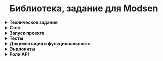 <h1 align="center">Библиотека, задание для Modsen</h1>

<details>
 <summary><strong>
  Техническое задание
</strong></summary>

#### ЗАДАНИЕ:

* Разработать CRUD(Create/Read/Update/Delete) Web API для имитации библиотеки.

</details>

<details>
 <summary><strong>
  Стек
</strong></summary>

#### При разработке были использованы:

* Java 21
* Gradle 8.9
* Spring Boot 3.4.1
* PostgreSQL
* Kafka
* Spring Cloud Feign Client
* Mapstruct
* Jsonwebtoken
* Liquibase
* Junit 5
* SpringDoc Open API
* Docker

</details>

<details>
 <summary><strong>
  Запуск проекта
</strong></summary>

#### Запуск приложения в Docker:

* В корне проекта находится `docker-compose.yml` файл, который нужно запустить
  командой ```docker-compose up -d```.

* Если проект не запускается, то попробуйте сделать build каждого микросервиса отдельно с помощью `./gradlew build` и
  после этого запустить `docker-compose up -d`

</details>

<details>
 <summary><strong>
  Тесты
</strong></summary>

* В микросервисах реализованы unit тесты (покрытие сервисного слоя 100%).
* Запустить тесты можно с помощью команды ```./gradlew test```, находясь в одном из микросервисов.

</details>

<details>
 <summary><strong>
  Документация и функциональность
</strong></summary>

### Разработаны три микросервиса, которые взаимодействуют между собой с помощью kafka и feign client:

* #### Auth-service - сервис хранения пользователей, регистрации и аутентификации.
    * Swagger-Документация: `http://localhost:8082/swagger-ui/index.html`
    * service-url: `http://localhost:8082/api/v1`, database-url: `jdbc:postgresql://localhost:5445/users_db`
    * Использует `Spring Security`.

* #### Book-storage-service - сервис хранения книг и содержащий функционал взаимодействия с книгами (создание, получение страницы, получение по id/ISBN, изменение, удаление)
    * Swagger-Документация: `http://localhost:8081/swagger-ui/index.html`
    * service-url: `http://localhost:8081/api/v1`, database-url: `jdbc:postgresql://localhost:5444/book_storage_db`
    * Использует `Spring Security`: с bearer токеном из запроса идет в `Auth-service` с помощью `Feign Client` и
      получается информацию о роли пользователя.
    * Является `Kafka-producer`: при создании или удалении книги отправляет запрос через Kafka в сервис `Book-tracker`.

* #### Book-tracker-service - сервис хранения информации о статусе книг.
    * Swagger-Документация: `http://localhost:8083/swagger-ui/index.html`
    * service-url: `http://localhost:8083/api/v1`, database-url: `jdbc:postgresql://localhost:5446/book_tracker_db`
    * Является `Kafka-consumer`: Слушает `Book-storage-service` и выполняет запросы на создание и удаление информации о
      статусах книг.

* #### Kafka-UI доступна на `http://localhost:8090`

</details>

<details>
 <summary><strong>
  Эндпоинты
</strong></summary>

После запуска приложения можно ознакомится с его функционалом и эндпоинтами:

* В корне проекта находится файл `book-storage-service.postman_collection.json`, который можно импортировать в Postman.
  Важно учитывать, что порты в эндпоинтах зависят от портов в `.env` файле.
* Подробная информация представлена в swagger-документация:
    * `http://localhost:8082/swagger-ui/index.html` - auth-service документация
    * `http://localhost:8081/swagger-ui/index.html` - book-storage-service документация
    * `http://localhost:8083/swagger-ui/index.html` - book-tracker-service документация

</details>

<details>
 <summary><strong>
  Роли API
</strong></summary>

* Для полноценной работы необходимо получить Bearer Token с помощью отправки `POST` запроса на эндпоинт:
  `http://localhost:8082/api/v1/auth/sign-in`. В теле запроса нужно передать `username` и `password`.
* В приложении определены следующие пользователи по умолчанию:
    * Роль `ADMIN`: login `admin`, password `admin`
    * Роль `USER`: login `user`, password `user`

</details>